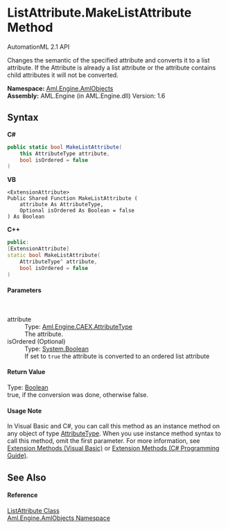 # ListAttribute.MakeListAttribute Method 
AutomationML 2.1 API 

Changes the semantic of the specified attribute and converts it to a list attribute. If the Attribute is already a list attribute or the attribute contains child attributes it will not be converted.

**Namespace:**&nbsp;<a href="N_Aml_Engine_AmlObjects">Aml.Engine.AmlObjects</a><br />**Assembly:**&nbsp;AML.Engine (in AML.Engine.dll) Version: 1.6

## Syntax

**C#**<br />
``` C#
public static bool MakeListAttribute(
	this AttributeType attribute,
	bool isOrdered = false
)
```

**VB**<br />
``` VB
<ExtensionAttribute>
Public Shared Function MakeListAttribute ( 
	attribute As AttributeType,
	Optional isOrdered As Boolean = false
) As Boolean
```

**C++**<br />
``` C++
public:
[ExtensionAttribute]
static bool MakeListAttribute(
	AttributeType^ attribute, 
	bool isOrdered = false
)
```


#### Parameters
&nbsp;<dl><dt>attribute</dt><dd>Type: <a href="T_Aml_Engine_CAEX_AttributeType">Aml.Engine.CAEX.AttributeType</a><br />The attribute.</dd><dt>isOrdered (Optional)</dt><dd>Type: <a href="https://docs.microsoft.com/dotnet/api/system.boolean" target="_parent" rel="noopener noreferrer">System.Boolean</a><br />If set to `true` the attribute is converted to an ordered list attribute</dd></dl>

#### Return Value
Type: <a href="https://docs.microsoft.com/dotnet/api/system.boolean" target="_parent" rel="noopener noreferrer">Boolean</a><br />true, if the conversion was done, otherwise false.

#### Usage Note
In Visual Basic and C#, you can call this method as an instance method on any object of type <a href="T_Aml_Engine_CAEX_AttributeType">AttributeType</a>. When you use instance method syntax to call this method, omit the first parameter. For more information, see <a href="https://docs.microsoft.com/dotnet/visual-basic/programming-guide/language-features/procedures/extension-methods" target="_blank" rel="noopener noreferrer">Extension Methods (Visual Basic)</a> or <a href="https://docs.microsoft.com/dotnet/csharp/programming-guide/classes-and-structs/extension-methods" target="_blank" rel="noopener noreferrer">Extension Methods (C# Programming Guide)</a>.

## See Also


#### Reference
<a href="T_Aml_Engine_AmlObjects_ListAttribute">ListAttribute Class</a><br /><a href="N_Aml_Engine_AmlObjects">Aml.Engine.AmlObjects Namespace</a><br />